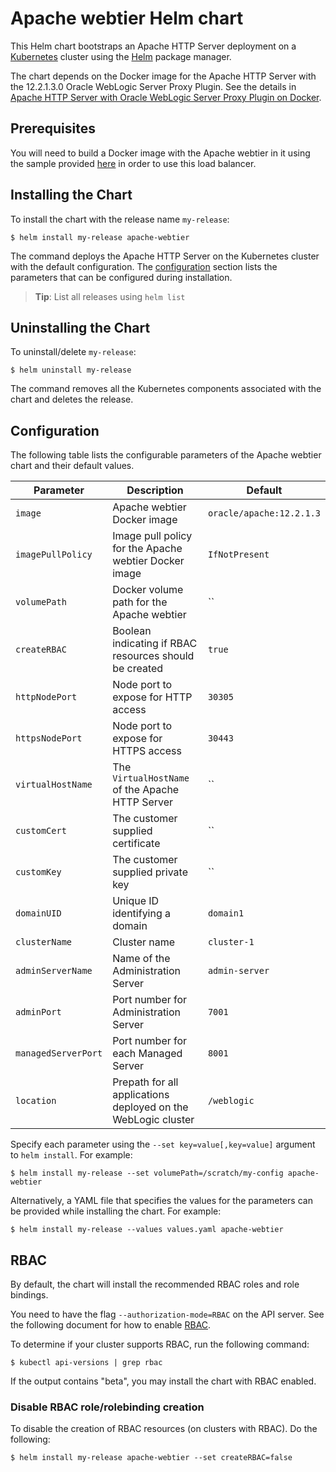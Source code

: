# Apache webtier Helm chart

This Helm chart bootstraps an Apache HTTP Server deployment on a [Kubernetes](http://kubernetes.io) cluster using the [Helm](https://helm.sh) package manager.
 
The chart depends on the Docker image for the Apache HTTP Server with the 12.2.1.3.0 Oracle WebLogic Server Proxy Plugin.  See the details in [Apache HTTP Server with Oracle WebLogic Server Proxy Plugin on Docker](https://github.com/oracle/docker-images/tree/master/OracleWebLogic/samples/12213-webtier-apache).

## Prerequisites

You will need to build a Docker image with the Apache webtier in it using the sample provided [here](https://github.com/oracle/docker-images/tree/master/OracleWebLogic/samples/12213-webtier-apache)
in order to use this load balancer.

## Installing the Chart
To install the chart with the release name `my-release`:
```console
$ helm install my-release apache-webtier
```
The command deploys the Apache HTTP Server on the Kubernetes cluster with the default configuration. The [configuration](#configuration) section lists the parameters that can be configured during installation.

> **Tip**: List all releases using `helm list`

## Uninstalling the Chart

To uninstall/delete `my-release`:

```console
$ helm uninstall my-release
```

The command removes all the Kubernetes components associated with the chart and deletes the release.

## Configuration

The following table lists the configurable parameters of the Apache webtier chart and their default values.


| Parameter                          | Description                                                   | Default               |
| -----------------------------------| ------------------------------------------------------------- | ----------------------|
| `image`                            | Apache webtier Docker image                                   | `oracle/apache:12.2.1.3` |
| `imagePullPolicy`                  | Image pull policy for the Apache webtier Docker image         | `IfNotPresent`        |
| `volumePath`                       | Docker volume path for the Apache webtier                     | ``                    |
| `createRBAC`                       | Boolean indicating if RBAC resources should be created        | `true`                |
| `httpNodePort`                     | Node port to expose for HTTP access                           | `30305`               |
| `httpsNodePort`                    | Node port to expose for HTTPS access                          | `30443`               |
| `virtualHostName`                  | The `VirtualHostName` of the Apache HTTP Server               | ``                    |
| `customCert`                       | The customer supplied certificate                             | ``                    |
| `customKey`                        | The customer supplied private key                             | ``                    |
| `domainUID`                        | Unique ID identifying a domain                                | `domain1`             |
| `clusterName`                      | Cluster name                                                  | `cluster-1`           |
| `adminServerName`                  | Name of the Administration Server                             | `admin-server`        |
| `adminPort`                        | Port number for Administration Server                         | `7001`                |
| `managedServerPort`                | Port number for each Managed Server                           | `8001`                |
| `location`                         | Prepath for all applications deployed on the WebLogic cluster | `/weblogic`           |

Specify each parameter using the `--set key=value[,key=value]` argument to `helm install`. For example:

```console
$ helm install my-release --set volumePath=/scratch/my-config apache-webtier
```

Alternatively, a YAML file that specifies the values for the parameters can be provided while
installing the chart. For example:

```console
$ helm install my-release --values values.yaml apache-webtier
```

## RBAC
By default, the chart will install the recommended RBAC roles and role bindings.

You need to have the flag `--authorization-mode=RBAC` on the API server. See the following document for how to enable [RBAC](https://kubernetes.io/docs/admin/authorization/rbac/).

To determine if your cluster supports RBAC, run the following command:

```console
$ kubectl api-versions | grep rbac
```

If the output contains "beta", you may install the chart with RBAC enabled.

### Disable RBAC role/rolebinding creation

To disable the creation of RBAC resources (on clusters with RBAC). Do the following:

```console
$ helm install my-release apache-webtier --set createRBAC=false
```

